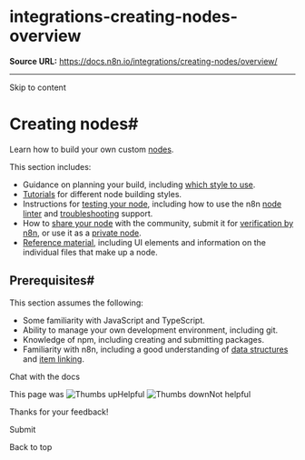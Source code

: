 # integrations-creating-nodes-overview

**Source URL:** https://docs.n8n.io/integrations/creating-nodes/overview/

---

Skip to content 

[ ](https://github.com/n8n-io/n8n-docs/edit/main/docs/integrations/creating-nodes/overview.md "Edit this page")

# Creating nodes#

Learn how to build your own custom [nodes](../../../glossary/#node-n8n).

This section includes:

  * Guidance on planning your build, including [which style to use](../plan/choose-node-method/).
  * [Tutorials](../build/) for different node building styles.
  * Instructions for [testing your node](../test/), including how to use the n8n [node linter](../test/node-linter/) and [troubleshooting](../test/troubleshooting-node-development/) support.
  * How to [share your node](../deploy/submit-community-nodes/) with the community, submit it for [verification by n8n](../deploy/submit-community-nodes/), or use it as a [private node](../deploy/install-private-nodes/).
  * [Reference material](../build/reference/), including UI elements and information on the individual files that make up a node.



## Prerequisites#

This section assumes the following:

  * Some familiarity with JavaScript and TypeScript.
  * Ability to manage your own development environment, including git.
  * Knowledge of npm, including creating and submitting packages.
  * Familiarity with n8n, including a good understanding of [data structures](../../../data/data-structure/) and [item linking](../../../data/data-mapping/data-item-linking/).



Chat with the docs

This page was ![Thumbs up](/_images/assets/thumb_up.png)Helpful  ![Thumbs down](/_images/assets/thumb_down.png)Not helpful 

Thanks for your feedback! 

Submit 

Back to top